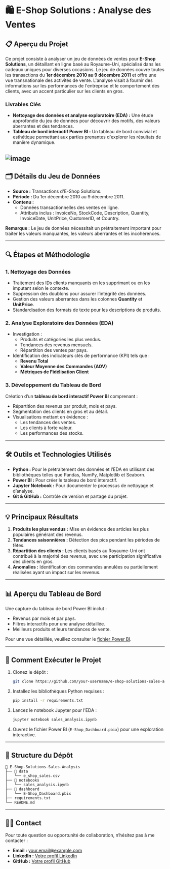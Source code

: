 # 🛍 E-Shop Solutions : Analyse des Ventes

## 📋 Aperçu du Projet

Ce projet consiste à analyser un jeu de données de ventes pour **E-Shop Solutions**, un détaillant en ligne basé au Royaume-Uni, spécialisé dans les cadeaux uniques pour diverses occasions. Le jeu de données couvre toutes les transactions du **1er décembre 2010 au 9 décembre 2011** et offre une vue transnationale des activités de vente. L'analyse visait à fournir des informations sur les performances de l'entreprise et le comportement des clients, avec un accent particulier sur les clients en gros.

### Livrables Clés
- **Nettoyage des données et analyse exploratoire (EDA) :** Une étude approfondie du jeu de données pour découvrir des motifs, des valeurs aberrantes et des tendances.
- **Tableau de bord interactif Power BI :** Un tableau de bord convivial et esthétique permettant aux parties prenantes d'explorer les résultats de manière dynamique.

![image](https://github.com/user-attachments/assets/1eab91c2-4f63-4bff-9620-a679e41a3009)
---

## 🗂️ Détails du Jeu de Données
- **Source :** Transactions d'E-Shop Solutions.
- **Période :** Du 1er décembre 2010 au 9 décembre 2011.
- **Contenu :**
  - Données transactionnelles des ventes en ligne.
  - Attributs inclus : InvoiceNo, StockCode, Description, Quantity, InvoiceDate, UnitPrice, CustomerID, et Country.
  
**Remarque :** Le jeu de données nécessitait un prétraitement important pour traiter les valeurs manquantes, les valeurs aberrantes et les incohérences.

---

## 🔍 Étapes et Méthodologie

### 1. **Nettoyage des Données**
- Traitement des IDs clients manquants en les supprimant ou en les imputant selon le contexte.
- Suppression des doublons pour assurer l’intégrité des données.
- Gestion des valeurs aberrantes dans les colonnes **Quantity** et **UnitPrice**.
- Standardisation des formats de texte pour les descriptions de produits.

### 2. **Analyse Exploratoire des Données (EDA)**
- Investigation :
  - Produits et catégories les plus vendus.
  - Tendances des revenus mensuels.
  - Répartition des ventes par pays.
- Identification des indicateurs clés de performance (KPI) tels que :
  - **Revenu Total**
  - **Valeur Moyenne des Commandes (AOV)**
  - **Métriques de Fidélisation Client**

### 3. **Développement du Tableau de Bord**
Création d’un **tableau de bord interactif Power BI** comprenant :
- Répartition des revenus par produit, mois et pays.
- Segmentation des clients en gros et au détail.
- Visualisations mettant en évidence :
  - Les tendances des ventes.
  - Les clients à forte valeur.
  - Les performances des stocks.

---

## 🛠️ Outils et Technologies Utilisés
- **Python :** Pour le prétraitement des données et l’EDA en utilisant des bibliothèques telles que Pandas, NumPy, Matplotlib et Seaborn.
- **Power BI :** Pour créer le tableau de bord interactif.
- **Jupyter Notebook :** Pour documenter le processus de nettoyage et d’analyse.
- **Git & GitHub :** Contrôle de version et partage du projet.

---

## 💡 Principaux Résultats
1. **Produits les plus vendus :** Mise en évidence des articles les plus populaires générant des revenus.
2. **Tendances saisonnières :** Détection des pics pendant les périodes de fêtes.
3. **Répartition des clients :** Les clients basés au Royaume-Uni ont contribué à la majorité des revenus, avec une participation significative des clients en gros.
4. **Anomalies :** Identification des commandes annulées ou partiellement réalisées ayant un impact sur les revenus.

---

## 📊 Aperçu du Tableau de Bord
Une capture du tableau de bord Power BI inclut :
- Revenus par mois et par pays.
- Filtres interactifs pour une analyse détaillée.
- Meilleurs produits et leurs tendances de vente.

Pour une vue détaillée, veuillez consulter le [fichier Power BI](link-to-dashboard).

---

## 🚀 Comment Exécuter le Projet
1. Clonez le dépôt :
   ```bash
   git clone https://github.com/your-username/e-shop-solutions-sales-analysis.git
   ```
2. Installez les bibliothèques Python requises :
   ```bash
   pip install -r requirements.txt
   ```
3. Lancez le notebook Jupyter pour l’EDA :
   ```bash
   jupyter notebook sales_analysis.ipynb
   ```
4. Ouvrez le fichier Power BI (`E-Shop_Dashboard.pbix`) pour une exploration interactive.

---

## 📁 Structure du Dépôt
```
📂 E-Shop-Solutions-Sales-Analysis
├── 📁 data
│   └── e_shop_sales.csv
├── 📁 notebooks
│   └── sales_analysis.ipynb
├── 📁 dashboard
│   └── E-Shop_Dashboard.pbix
├── requirements.txt
└── README.md
```

---

## 🙋‍♂️ Contact
Pour toute question ou opportunité de collaboration, n’hésitez pas à me contacter :
- **Email :** your.email@example.com
- **LinkedIn :** [Votre profil LinkedIn](https://www.linkedin.com/in/your-profile)
- **GitHub :** [Votre profil GitHub](https://github.com/your-username)

